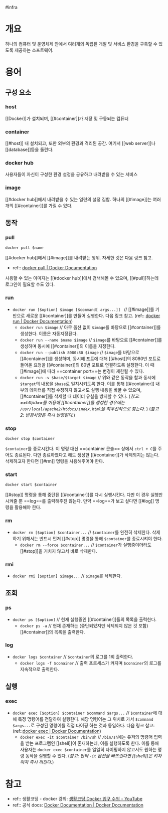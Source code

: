 #infra 

# 개요
하나의 컴퓨터 및 운영체제 안에서 여러개의 독립된 개발 및 서비스 환경을 구축할 수 있도록 제공하는 소프트웨어.

# 용어
## 구성 요소
### host
[[Docker]]가 설치되며, [[#container]]가 저장 및 구동되는 컴퓨터
### container
[[#host]] 내 설치되고, 또한 외부의 환경과 격리된 공간. 여기서 [[web server]]나 [[database]]등을 돌린다.
### docker hub
사용자들이 자신이 구성한 환경 설정을 공유하고 내려받을 수 있는 서비스
### image
[[#docker hub]]에서 내려받을 수 있는 일련의 설정 집합. 하나의 [[#image]]는 여러개의 [[#container]]를 가질 수 있다.

## 동작
### pull
`docker pull $name`

[[#docker hub]]에서 [[#image]]를 내려받는 행위. 자세한 것은 다음 링크 참고. 
- ref:: [docker pull | Docker Documentation](https://docs.docker.com/engine/reference/commandline/pull/)

사용할 수 있는 이미지는 [[#docker hub]]에서 검색해볼 수 있으며, [[#pull]]하는데 로그인이 필요할 수도 있다.

### run
- `docker run [$option] $image [$command[ args...]] ` // [[#image]]를 기반으로 새로운 [[#container]]를 만들어 실행한다. 다음 링크 참고. (ref:: [docker run | Docker Documentation](https://docs.docker.com/engine/reference/commandline/run/))
	- `docker run $image` // 아무 옵션 없이 `$image`를 바탕으로 [[#container]]를 생성한다. 이름은 자동지정된다.
	- `docker run --name $name $image` // `$image`를 바탕으로 [[#container]]를 생성하며 동시에 [[#container]]의 이름을 지정한다.
	- `docker run --publish 8080:80 $image` // `$image`를 바탕으로 [[#container]]를 생성하며, 동시에 포트에 대해 [[#host]]의 8080번 포트로 들어온 요청을 [[#container]]의 80번 포트로 연결하도록 설정한다. 이 때 [[#image]]에 따라 ==container port==는 변경이 제한될 수 있다.
	- `docker run -v $base/$target $image` // 위와 같은 동작을 함과 동시에 `$target`의 내용을 `$base`로 일치시키도록 한다. 이를 통해 [[#container]] 내부의 데이터를 직접 수정하지 않고서도 실행 내용을 바꿀 수 있으며, [[#container]]를 삭제할 때 데이터 유실을 방지할 수 있다. (*참고: ==httpd==를 이용해 [[#container]]를 생성한 경우에는 `/usr/local/apache2/htdocs/index.html`을 최우선적으로 찾는다.* ) (*참고 2: 변경사항은 즉시 반영된다.*)

### stop
`docker stop $container`

`$container`를 종료시킨다. 이 명령 대신 ==container 콘솔== 상에서 `ctrl + C`를 주어도 종료된다. 다만 종료하였다고 해도 생성한 [[#container]]가 삭제되지는 않는다. 삭제하고자 한다면 [[#rm]] 명령을 사용해주어야 한다.

### start
`docker start $container`

[[#stop]] 명령을 통해 중단된 [[#container]]를 다시 실행시킨다. 다만 이 경우 실행만 시켜줄 뿐 ==log==를 출력해주진 않는다. 만약 ==log==가 보고 싶다면 [[#log]] 명령을 활용해야 한다.

### rm
- `docker rm [$option] $container...` // `$container`를 완전히 삭제한다. 삭제하기 위해서는 반드시 먼저 [[#stop]] 명령을 통해 `$container`를 종료시켜야 한다.
	- `docker rm --force $container...` // `$container`가 실행중이더라도 [[#stop]]을 거치지 않고서 바로 삭제한다.

### rmi
- `docker rmi [$option] $image...` // `$image`를 삭제한다.

## 조회
### ps
- `docker ps [$option]` // 현재 실행중인 [[#container]]들의 목록을 출력한다.
	- `docker ps -a` // 현재 존재하는 (중단되었지만 삭제되지 않은 것 포함) [[#container]]의 목록을 출력한다.

### log
- `docker logs $container` // `$container`의 로그를 1회 출력한다.
	- `docker logs -f $conainer` // 출력 프로세스가 켜지며 `$conainer`의 로그를 지속적으로 출력한다.

## 실행
### exec
- `docker exec [$option] $container $command $args...` // `$container`에 대해 특정 명령어를 전달하여 실행한다. 해당 명령어는 그 위치로 가서 `$command $args...`로 구성된 명령어를 직접 타이핑 하는 것과 동일하다. 다음 링크 참고: (ref::[docker exec | Docker Documentation](https://docs.docker.com/engine/reference/commandline/exec/))
	- `docker exec -it $container /bin/sh` // `/bin/sh`에는 유저의 명령어 입력을 받는 프로그램인 [[shell]]이 존재하는데, 이를 실행하도록 한다. 이를 통해 사용자는 `docker exec $container`를 일일히 타이핑하지 않고서도 원하는 명령 동작을 실행할 수 있다. (*참고: 만약 `-it` 옵션을 빠뜨린다면 [[shell]]은 키자마자 즉시 꺼진다.*)

# 참고
- ref:: 생활코딩 - docker 강의: [생활코딩 Docker 입구 수업 - YouTube](https://www.youtube.com/playlist?list=PLuHgQVnccGMDeMJsGq2O-55Ymtx0IdKWf)
- ref:: 공식 docs: [Docker Documentation | Docker Documentation](https://docs.docker.com/)
